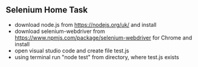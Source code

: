 ## Selenium Home Task 

 - download node.js from https://nodejs.org/uk/ and install
 - download selenium-webdriver from https://www.npmjs.com/package/selenium-webdriver for Chrome and install
 - open visual studio code and create file test.js
 - using terminal run "node test" from directory, where test.js exists
